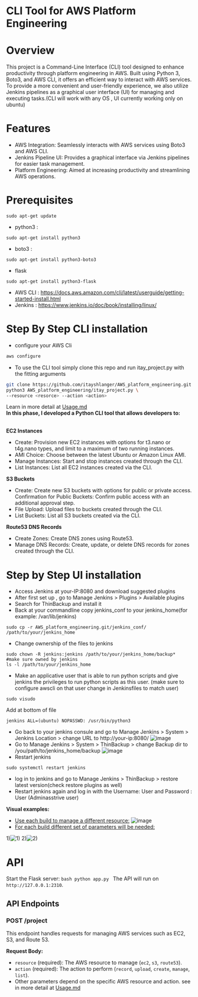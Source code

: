 # CLI Tool for AWS Platform Engineering
# Overview
This project is a Command-Line Interface (CLI) tool designed to enhance productivity through platform engineering in AWS. Built using Python 3, Boto3, and AWS CLI, it offers an efficient way to interact with AWS services. To provide a more convenient and user-friendly experience, we also utilize Jenkins pipelines as a graphical user interface (UI) for managing and executing tasks.(CLI will work with any OS , UI currently working only on ubuntu)
# Features
- AWS Integration: Seamlessly interacts with AWS services using Boto3 and AWS CLI.
- Jenkins Pipeline UI: Provides a graphical interface via Jenkins pipelines for easier task management.
- Platform Engineering: Aimed at increasing productivity and streamlining AWS operations.
# Prerequisites
```
sudo apt-get update
```
-  python3 :
```
sudo apt-get install python3
```
-  boto3 :
```
sudo apt-get install python3-boto3
```
- flask
```
sudo apt-get install python3-flask
```
-  AWS CLI : https://docs.aws.amazon.com/cli/latest/userguide/getting-started-install.html
-  Jenkins : https://www.jenkins.io/doc/book/installing/linux/
# Step By Step CLI installation
- configure your AWS Cli
```bash
aws configure
```
-  To use the CLI tool simply clone this repo and run itay_project.py with the fitting arguments
```bash
git clone https://github.com/itayshlanger/AWS_platform_engineering.git
python3 AWS_platform_engineering/itay_project.py \
--resource <resorce> --action <action>
```
Learn in more detail at [Usage.md](https://github.com/itayshlanger/AWS_platform_engineering/blob/main/Usage.md)
<br>**In this phase, I developed a Python CLI tool that allows developers to:**

<br>**EC2 Instances**

- Create: Provision new EC2 instances with options for t3.nano or t4g.nano types, and limit to a maximum of two running instances.
- AMI Choice: Choose between the latest Ubuntu or Amazon Linux AMI.
- Manage Instances: Start and stop instances created through the CLI.
- List Instances: List all EC2 instances created via the CLI.

**S3 Buckets**
  
- Create: Create new S3 buckets with options for public or private access.
Confirmation for Public Buckets: Confirm public access with an additional approval step.
- File Upload: Upload files to buckets created through the CLI.
- List Buckets: List all S3 buckets created via the CLI.

**Route53 DNS Records**

- Create Zones: Create DNS zones using Route53.
- Manage DNS Records: Create, update, or delete DNS records for zones created through the CLI.

# Step by Step UI installation
- Access Jenkins at your-IP:8080 and download suggested plugins
- After first set up , go to Manage Jenkins > Plugins > Available plugins
- Search for ThinBackup and install it
- Back at your commandline copy jenkins_conf to your jenkins_home(for example: /var/lib/jenkins)
```
sudo cp -r AWS_platform_engineering.git/jenkins_conf/ /path/to/your/jenkins_home
```
- Change ownership of the files to jenkins
```
sudo chown -R jenkins:jenkins /path/to/your/jenkins_home/backup*
#make sure owned by jenkins
ls -l /path/to/your/jenkins_home
```
- Make an applicative user that is able to run python scripts and give jenkins the privileges to run python scripts as this user.
(make sure to configure awscli on that user change in Jenkinsfiles to match user) 
```
sudo visudo
```
Add at bottom of file
```
jenkins ALL=(ubuntu) NOPASSWD: /usr/bin/python3
```
- Go back to your jenkins consule and go to Manage Jenkins > System > Jenkins Location > change URL to http://your-ip:8080/
  ![image](https://github.com/user-attachments/assets/82234b17-4f02-476a-89d5-006bc3ddf243)
- Go to Manage Jenkins > System > ThinBackup > change Backup dir to /you/path/to/jenkins_home/backup
![image](https://github.com/user-attachments/assets/3128de21-0132-4c23-a8c1-62c9c7fa36b2)
- Restart jenkins
```
sudo systemctl restart jenkins
```
- log in to jenkins and go to Manage Jenkins > ThinBackup > restore latest version(check restore plugins as well)
- Restart jenkins again and log in with the Username: User and Password : User (Adminasstrive user)

**Visual examples:**

- <u>Use each build to manage a different resource:</u>
![image](https://github.com/user-attachments/assets/9292d856-962d-41b8-8abf-c1c42d2f03a0)
- <u>For each build different set of parameters will be needed:</u>

1)![1)](https://github.com/user-attachments/assets/fd977abc-0811-416d-b8cf-6b7bc9ee6d1c)
2)![2)](https://github.com/user-attachments/assets/7f9aef92-b158-450a-8ac9-85b1b14e0d8b)

# API
Start the Flask server:
    ```bash
    python app.py
    ```
The API will run on `http://127.0.0.1:2310`.

## API Endpoints

### POST /project

This endpoint handles requests for managing AWS services such as EC2, S3, and Route 53.

**Request Body:**

- `resource` (required): The AWS resource to manage (`ec2`, `s3`, `route53`).
- `action` (required): The action to perform (`record`, `upload`, `create`, `manage`, `list`).
- Other parameters depend on the specific AWS resource and action.
see in more detail at [Usage.md](https://github.com/itayshlanger/AWS_platform_engineering/blob/main/Usage.md)


